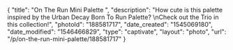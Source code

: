 {
    "title": "On The Run Mini Palette ",
    "description": "How cute is this palette inspired by the Urban Decay Born To Run Palette? \nCheck out the Trio in this collection!",
    "photoId": "188581717",
    "date_created": "1545069180",
    "date_modified": "1546466829",
    "type": "captivate",
    "layout": "photo",
    "url": "\/p\/on-the-run-mini-palette\/188581717"
}